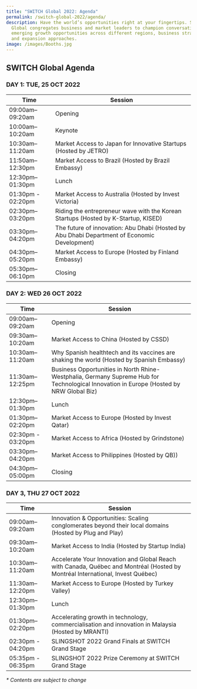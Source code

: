 ```yaml
---
title: "SWITCH Global 2022: Agenda"
permalink: /switch-global-2022/agenda/
description: Have the world’s opportunities right at your fingertips. SWITCH
  Global congregates business and market leaders to champion conversation on
  emerging growth opportunities across different regions, business strategies
  and expansion approaches.
image: /images/Booths.jpg
---
```

## SWITCH Global Agenda

### **DAY 1: TUE, 25 OCT 2022**

| Time | Session | 
| -------- | -------- |
| 09:00am–09:20am  | Opening  |
| 10:00am–10:20am  | Keynote |
| 10:30am–11:20am | Market Access to Japan for Innovative Startups (Hosted by JETRO) |
| 11:50am–12:30pm | Market Access to Brazil (Hosted by Brazil Embassy)   |
| 12:30pm–01:30pm | Lunch  |
| 01:30pm - 02:20pm | Market Access to Australia (Hosted by Invest Victoria) |
| 02:30pm–03:20pm | Riding the entrepreneur wave with the Korean Startups (Hosted by K-Startup, KISED)   | 
| 03:30pm–04:20pm  | The future of innovation: Abu Dhabi (Hosted by Abu Dhabi Department of Economic Development) |
| 04:30pm–05:20pm  | Market Access to Europe (Hosted by Finland Embassy) |
| 05:30pm–06:10pm  | Closing |

### **DAY 2: WED 26 OCT 2022**

| Time | Session | 
| -------- | -------- |
| 09:00am–09:20am  | Opening |
| 09:30am–10:20am  | Market Access to China (Hosted by CSSD) |
| 10:30am–11:20am  | Why Spanish healthtech and its vaccines are shaking the world (Hosted by Spanish Embassy) |
| 11:30am–12:25pm | Business Opportunities in North Rhine-Westphalia, Germany Supreme Hub for Technological Innovation in Europe (Hosted by NRW Global Biz)|
| 12:30pm–01:30pm | Lunch  |
| 01:30pm–02:20pm | Market Access to Europe (Hosted by Invest Qatar) |
| 02:30pm - 03:20pm | Market Access to Africa (Hosted by Grindstone) |
| 03:30pm–04:20pm | Market Access to Philippines (Hosted by QB)) | 
| 04:30pm–05:00pm  | Closing |

### **DAY 3, THU 27 OCT 2022**

| Time | Session | 
| -------- | -------- |
| 09:00am–09:20am  | Innovation & Opportunities: Scaling conglomerates beyond their local domains (Hosted by Plug and Play) |
| 09:30am–10:20am  | Market Access to India (Hosted by Startup India) |
| 10:30am–11:20am  | Accelerate Your Innovation and Global Reach with Canada, Québec and Montréal (Hosted by Montréal International, Invest Québec) |
| 11:30am–12:20pm | Market Access to Europe (Hosted by Turkey Valley) |
| 12:30pm–01:30pm | Lunch |
| 01:30pm–02:20pm | Accelerating growth in technology, commercialisation and innovation in Malaysia (Hosted by MRANTI) |
| 02:30pm - 04:20pm | SLINGSHOT 2022 Grand Finals at SWITCH Grand Stage |
| 05:35pm - 06:35pm | SLINGSHOT 2022 Prize Ceremony at SWITCH Grand Stage |

_* Contents are subject to change_